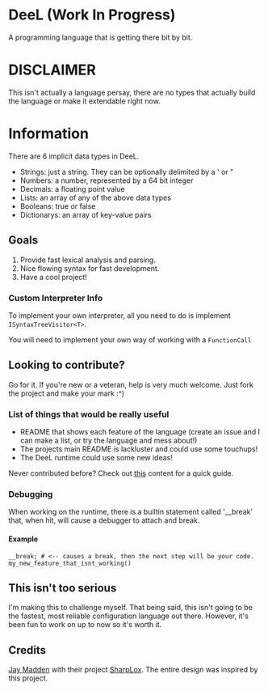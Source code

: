 # DeeL (Work In Progress)

A programming language that is getting there bit by bit.

# DISCLAIMER
This isn't actually a language persay, there are no types that actually build the language
or make it extendable right now.

# Information
There are 6 implicit data types in DeeL. 

 - Strings: just a string. They can be optionally delimited by a ' or "
 - Numbers: a number, represented by a 64 bit integer
 - Decimals: a floating point value
 - Lists: an array of any of the above data types
 - Booleans: true or false
 - Dictionarys: an array of key-value pairs

## Goals

 1. Provide fast lexical analysis and parsing.
 2. Nice flowing syntax for fast development.
 3. Have a cool project!


### Custom Interpreter Info

To implement your own interpreter, all you need to do is implement `ISyntaxTreeVisitor<T>`.

You will need to implement your own way of working with a `FunctionCall`

## Looking to contribute?

Go for it. If you're new or a veteran, help is very much welcome.
Just fork the project and make your mark :^)

### List of things that would be really useful
 - README that shows each feature of the language (create an issue and I can make a list, or try the language and mess about!)
 - The projects main README is lackluster and could use some touchups!
 - The DeeL runtime could use some new ideas!

Never contributed before? Check out [this](https://www.dataschool.io/how-to-contribute-on-github/) content for a quick guide.

### Debugging

When working on the runtime, there is a builtin statement called '__break' that, when hit, will
cause a debugger to attach and break.

#### Example
```
__break; # <-- causes a break, then the next step will be your code.
my_new_feature_that_isnt_working()
```

## This isn't too serious
I'm making this to challenge myself. That being said, this isn't going to be the fastest, most reliable configuration language out there. However, it's been fun to work on up to now so it's worth it.

## Credits
[Jay Madden](https://github.com/Jay-Madden) with their project [SharpLox](https://github.com/Jay-Madden/SharpLox).
The entire design was inspired by this project.